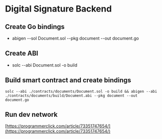 # Digital Signature Backend

## Create Go bindings

- abigen --sol Document.sol --pkg document --out document.go

## Create ABI

- solc --abi Document.sol -o build

## Build smart contract and create bindings

    solc --abi ./contracts/documents/Document.sol -o build && abigen --abi ./contracts/documents/build/Document.abi --pkg document --out document.go

## Run dev network

[https://programmerclick.com/article/73351747654/](https://programmerclick.com/article/73351747654/)
